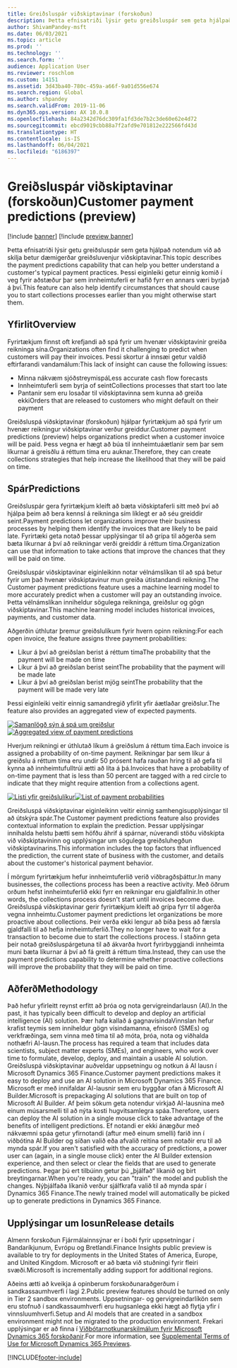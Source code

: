 ```yaml
---
title: Greiðsluspár viðskiptavinar (forskoðun)
description: Þetta efnisatriði lýsir getu greiðsluspár sem geta hjálpað notendum við að skilja betur dæmigerðar greiðsluvenjur viðskiptavinar. Þessi eiginleiki getur einnig komið í veg fyrir aðstæður þar sem innheimtuferli er hafið fyrr en annars væri byrjað á því.
author: ShivamPandey-msft
ms.date: 06/03/2021
ms.topic: article
ms.prod: ''
ms.technology: ''
ms.search.form: ''
audience: Application User
ms.reviewer: roschlom
ms.custom: 14151
ms.assetid: 3d43ba40-780c-459a-a66f-9a01d556e674
ms.search.region: Global
ms.author: shpandey
ms.search.validFrom: 2019-11-06
ms.dyn365.ops.version: AX 10.0.8
ms.openlocfilehash: 84a2342d76dc309fa1fd3de7b2c3de60e62e4d72
ms.sourcegitcommit: ebcd9019cbb88a7f2afd9e701812e222566fd43d
ms.translationtype: HT
ms.contentlocale: is-IS
ms.lasthandoff: 06/04/2021
ms.locfileid: "6186397"
---
```

# <a name="customer-payment-predictions-preview"></a><span data-ttu-id="66012-104">Greiðsluspár viðskiptavinar (forskoðun)</span><span class="sxs-lookup"><span data-stu-id="66012-104">Customer payment predictions (preview)</span></span>

[!include [banner](../includes/banner.md)]
[!include [preview banner](../includes/preview-banner.md)]

<span data-ttu-id="66012-105">Þetta efnisatriði lýsir getu greiðsluspár sem geta hjálpað notendum við að skilja betur dæmigerðar greiðsluvenjur viðskiptavinar.</span><span class="sxs-lookup"><span data-stu-id="66012-105">This topic describes the payment predictions capability that can help you better understand a customer's typical payment practices.</span></span> <span data-ttu-id="66012-106">Þessi eiginleiki getur einnig komið í veg fyrir aðstæður þar sem innheimtuferli er hafið fyrr en annars væri byrjað á því.</span><span class="sxs-lookup"><span data-stu-id="66012-106">This feature can also help identify circumstances that should cause you to start collections processes earlier than you might otherwise start them.</span></span>

## <a name="overview"></a><span data-ttu-id="66012-107">Yfirlit</span><span class="sxs-lookup"><span data-stu-id="66012-107">Overview</span></span>

<span data-ttu-id="66012-108">Fyrirtækjum finnst oft krefjandi að spá fyrir um hvenær viðskiptavinir greiða reikninga sína.</span><span class="sxs-lookup"><span data-stu-id="66012-108">Organizations often find it challenging to predict when customers will pay their invoices.</span></span> <span data-ttu-id="66012-109">Þessi skortur á innsæi getur valdið eftirfarandi vandamálum:</span><span class="sxs-lookup"><span data-stu-id="66012-109">This lack of insight can cause the following issues:</span></span>

- <span data-ttu-id="66012-110">Minna nákvæm sjóðstreymispá</span><span class="sxs-lookup"><span data-stu-id="66012-110">Less accurate cash flow forecasts</span></span>
- <span data-ttu-id="66012-111">Innheimtuferli sem byrja of seint</span><span class="sxs-lookup"><span data-stu-id="66012-111">Collections processes that start too late</span></span>
- <span data-ttu-id="66012-112">Pantanir sem eru losaðar til viðskiptavinna sem kunna að greiða ekki</span><span class="sxs-lookup"><span data-stu-id="66012-112">Orders that are released to customers who might default on their payment</span></span>

<span data-ttu-id="66012-113">Greiðsluspá viðskiptavinar (forskoðun) hjálpar fyrirtækjum að spá fyrir um hvenær reikningur viðskiptavinar verður greiddur.</span><span class="sxs-lookup"><span data-stu-id="66012-113">Customer payment predictions (preview) helps organizations predict when a customer invoice will be paid.</span></span> <span data-ttu-id="66012-114">Þess vegna er hægt að búa til innheimtuáætlanir sem þar sem líkurnar á greisðlu á réttum tíma eru auknar.</span><span class="sxs-lookup"><span data-stu-id="66012-114">Therefore, they can create collections strategies that help increase the likelihood that they will be paid on time.</span></span>

## <a name="predictions"></a><span data-ttu-id="66012-115">Spár</span><span class="sxs-lookup"><span data-stu-id="66012-115">Predictions</span></span>

<span data-ttu-id="66012-116">Greiðsluspár gera fyrirtækjum kleift að bæta viðskiptaferli sitt með því að hjálpa þeim að bera kennsl á reikninga sím líklegt er að séu greiddir seint.</span><span class="sxs-lookup"><span data-stu-id="66012-116">Payment predictions let organizations improve their business processes by helping them identify the invoices that are likely to be paid late.</span></span> <span data-ttu-id="66012-117">Fyrirtæki geta notað þessar upplýsingar til að grípa til aðgerða sem bæta líkurnar á því að reikningar verði greiddir á réttum tíma.</span><span class="sxs-lookup"><span data-stu-id="66012-117">Organization can use that information to take actions that improve the chances that they will be paid on time.</span></span>

<span data-ttu-id="66012-118">Greiðsluspár viðskiptavinar eiginleikinn notar vélnámslíkan til að spá betur fyrir um það hvenær viðskiptavinur mun greiða útistandandi reikning.</span><span class="sxs-lookup"><span data-stu-id="66012-118">The Customer payment predictions feature uses a machine learning model to more accurately predict when a customer will pay an outstanding invoice.</span></span> <span data-ttu-id="66012-119">Þetta vélnámslíkan inniheldur sögulega reikninga, greiðslur og gögn viðskiptavinar.</span><span class="sxs-lookup"><span data-stu-id="66012-119">This machine learning model includes historical invoices, payments, and customer data.</span></span>

<span data-ttu-id="66012-120">Aðgerðin úthlutar þremur greiðslulíkum fyrir hvern opinn reikning:</span><span class="sxs-lookup"><span data-stu-id="66012-120">For each open invoice, the feature assigns three payment probabilities:</span></span>

- <span data-ttu-id="66012-121">Líkur á því að greiðslan berist á réttum tíma</span><span class="sxs-lookup"><span data-stu-id="66012-121">The probability that the payment will be made on time</span></span>
- <span data-ttu-id="66012-122">Líkur á því að greiðslan berist seint</span><span class="sxs-lookup"><span data-stu-id="66012-122">The probability that the payment will be made late</span></span>
- <span data-ttu-id="66012-123">Líkur á því að greiðslan berist mjög seint</span><span class="sxs-lookup"><span data-stu-id="66012-123">The probability that the payment will be made very late</span></span>

<span data-ttu-id="66012-124">Þessi eiginleiki veitir einnig samandregið yfirlit yfir áætlaðar greiðslur.</span><span class="sxs-lookup"><span data-stu-id="66012-124">The feature also provides an aggregated view of expected payments.</span></span>

<span data-ttu-id="66012-125">[![Samanlögð sýn á spá um greiðslur](./media/graphic-payment-reports.png)](./media/graphic-payment-reports.png)</span><span class="sxs-lookup"><span data-stu-id="66012-125">[![Aggregated view of payment predictions](./media/graphic-payment-reports.png)](./media/graphic-payment-reports.png)</span></span>

<span data-ttu-id="66012-126">Hverjum reikningi er úthlutað líkum á greiðslum á réttum tíma.</span><span class="sxs-lookup"><span data-stu-id="66012-126">Each invoice is assigned a probability of on-time payment.</span></span> <span data-ttu-id="66012-127">Reikningar þar sem líkur á greiðslu á réttum tíma eru undir 50 prósent hafa rauðan hring til að gefa til kynna að innheimtufulltrúi ætti að líta á þá.</span><span class="sxs-lookup"><span data-stu-id="66012-127">Invoices that have a probability of on-time payment that is less than 50 percent are tagged with a red circle to indicate that they might require attention from a collections agent.</span></span>

<span data-ttu-id="66012-128">[![Listi yfir greiðslulíkur](./media/customer-pymnt-probability-list.png)](./media/customer-pymnt-probability-list.png)</span><span class="sxs-lookup"><span data-stu-id="66012-128">[![List of payment probabilities](./media/customer-pymnt-probability-list.png)](./media/customer-pymnt-probability-list.png)</span></span>

<span data-ttu-id="66012-129">Greiðsluspá viðskiptavinar eiginleikinn veitir einnig samhengisupplýsingar til að útskýra spár.</span><span class="sxs-lookup"><span data-stu-id="66012-129">The Customer payment predictions feature also provides contextual information to explain the prediction.</span></span> <span data-ttu-id="66012-130">Þessar upplýsingar innihalda helstu þætti sem höfðu áhrif á spárnar, núverandi stöðu viðskipta við viðskiptavininn og upplýsingar um sögulega greiðsluhegðun viðskiptavinarins.</span><span class="sxs-lookup"><span data-stu-id="66012-130">This information includes the top factors that influenced the prediction, the current state of business with the customer, and details about the customer's historical payment behavior.</span></span>

<span data-ttu-id="66012-131">Í mörgum fyrirtækjum hefur innheimtuferlið verið viðbragðsþáttur.</span><span class="sxs-lookup"><span data-stu-id="66012-131">In many businesses, the collections process has been a reactive activity.</span></span> <span data-ttu-id="66012-132">Með öðrum orðum hefst innheimtuferlið ekki fyrr en reikningar eru gjaldfallnir.</span><span class="sxs-lookup"><span data-stu-id="66012-132">In other words, the collections process doesn't start until invoices become due.</span></span> <span data-ttu-id="66012-133">Greiðsluspá viðskiptavinar gerir fyrirtækjum kleift að grípa fyrr til aðgerða vegna innheimtu.</span><span class="sxs-lookup"><span data-stu-id="66012-133">Customer payment predictions let organizations be more proactive about collections.</span></span> <span data-ttu-id="66012-134">Þeir verða ekki lengur að bíða þess að færsla gjaldfalli til að hefja innheimtuferlið.</span><span class="sxs-lookup"><span data-stu-id="66012-134">They no longer have to wait for a transaction to become due to start the collections process.</span></span> <span data-ttu-id="66012-135">Í staðinn geta þeir notað greiðsluspárgetuna til að ákvarða hvort fyrirbyggjandi innheimta muni bæta líkurnar á því að fá greitt á réttum tíma.</span><span class="sxs-lookup"><span data-stu-id="66012-135">Instead, they can use the payment predictions capability to determine whether proactive collections will improve the probability that they will be paid on time.</span></span>

## <a name="methodology"></a><span data-ttu-id="66012-136">Aðferð</span><span class="sxs-lookup"><span data-stu-id="66012-136">Methodology</span></span>

<span data-ttu-id="66012-137">Það hefur yfirleitt reynst erfitt að þróa og nota gervigreindarlausn (AI).</span><span class="sxs-lookup"><span data-stu-id="66012-137">In the past, it has typically been difficult to develop and deploy an artificial intelligence (AI) solution.</span></span> <span data-ttu-id="66012-138">Þær hafa kallað á gagnavísindaVinnslan hefur krafist teymis sem inniheldur gögn vísindamanna, efnisorð (SMEs) og verkfræðinga, sem vinna með tíma til að móta, þróa, nota og viðhalda nothæfri AI-lausn.</span><span class="sxs-lookup"><span data-stu-id="66012-138">The process has required a team that includes data scientists, subject matter experts (SMEs), and engineers, who work over time to formulate, develop, deploy, and maintain a usable AI solution.</span></span> <span data-ttu-id="66012-139">Greiðsluspá viðskiptavinar auðveldar uppsetningu og notkun á AI lausn í Microsoft Dynamics 365 Finance.</span><span class="sxs-lookup"><span data-stu-id="66012-139">Customer payment predictions makes it easy to deploy and use an AI solution in Microsoft Dynamics 365 Finance.</span></span> <span data-ttu-id="66012-140">Microsoft er með innifaldar AI-lausnir sem eru byggðar ofan á Microsoft AI Builder.</span><span class="sxs-lookup"><span data-stu-id="66012-140">Microsoft is prepackaging AI solutions that are built on top of Microsoft AI Builder.</span></span> <span data-ttu-id="66012-141">Af þeim sökum geta notendur virkjað AI-lausnina með einum músarsmelli til að nýta kosti hugvitsamlegra spáa.</span><span class="sxs-lookup"><span data-stu-id="66012-141">Therefore, users can deploy the AI solution in a single mouse click to take advantage of the benefits of intelligent predictions.</span></span> <span data-ttu-id="66012-142">Ef notandi er ekki ánægður með nákvæmni spáa getur yfirnotandi (aftur með einum smelli) farið inn í viðbótina AI Builder og síðan valið eða afvalið reitina sem notaðir eru til að mynda spár.</span><span class="sxs-lookup"><span data-stu-id="66012-142">If you aren't satisfied with the accuracy of predictions, a power user can (again, in a single mouse click) enter the AI Builder extension experience, and then select or clear the fields that are used to generate predictions.</span></span> <span data-ttu-id="66012-143">Þegar þú ert tilbúinn getur þú „þjálfað“ líkanið og birt breytingarnar.</span><span class="sxs-lookup"><span data-stu-id="66012-143">When you're ready, you can "train" the model and publish the changes.</span></span> <span data-ttu-id="66012-144">Nýþjálfaða líkanið verður sjálfkrafa valið til að mynda spár í Dynamics 365 Finance.</span><span class="sxs-lookup"><span data-stu-id="66012-144">The newly trained model will automatically be picked up to generate predictions in Dynamics 365 Finance.</span></span>

## <a name="release-details"></a><span data-ttu-id="66012-145">Upplýsingar um losun</span><span class="sxs-lookup"><span data-stu-id="66012-145">Release details</span></span>

<span data-ttu-id="66012-146">Almenn forskoðun Fjármálainnsýnar er í boði fyrir uppsetningar í Bandaríkjunum, Evrópu og Bretlandi.</span><span class="sxs-lookup"><span data-stu-id="66012-146">Finance Insights public preview is available to try for deployments in the United States of America, Europe, and United Kingdom.</span></span> <span data-ttu-id="66012-147">Microsoft er að bæta við stuðningi fyrir fleiri svæði.</span><span class="sxs-lookup"><span data-stu-id="66012-147">Microsoft is incrementally adding support for additional regions.</span></span>

<span data-ttu-id="66012-148">Aðeins ætti að kveikja á opinberum forskoðunaraðgerðum í sandkassaumhverfi í lagi 2.</span><span class="sxs-lookup"><span data-stu-id="66012-148">Public preview features should be turned on only in Tier 2 sandbox environments.</span></span> <span data-ttu-id="66012-149">Uppsetningar- og gervigreindarlíkön sem eru stofnuð í sandkassaumhverfi eru hugsanlega ekki hægt að flytja yfir í vinnsluumhverfi.</span><span class="sxs-lookup"><span data-stu-id="66012-149">Setup and AI models that are created in a sandbox environment might not be migrated to the production environment.</span></span> <span data-ttu-id="66012-150">Frekari upplýsingar er að finna í [Viðbótarnotkunarskilmálum fyrir Microsoft Dynamics 365 forskoðanir](../../fin-ops-core/fin-ops/get-started/public-preview-terms.md).</span><span class="sxs-lookup"><span data-stu-id="66012-150">For more information, see [Supplemental Terms of Use for Microsoft Dynamics 365 Previews](../../fin-ops-core/fin-ops/get-started/public-preview-terms.md).</span></span>

[!INCLUDE[footer-include](../../includes/footer-banner.md)]
